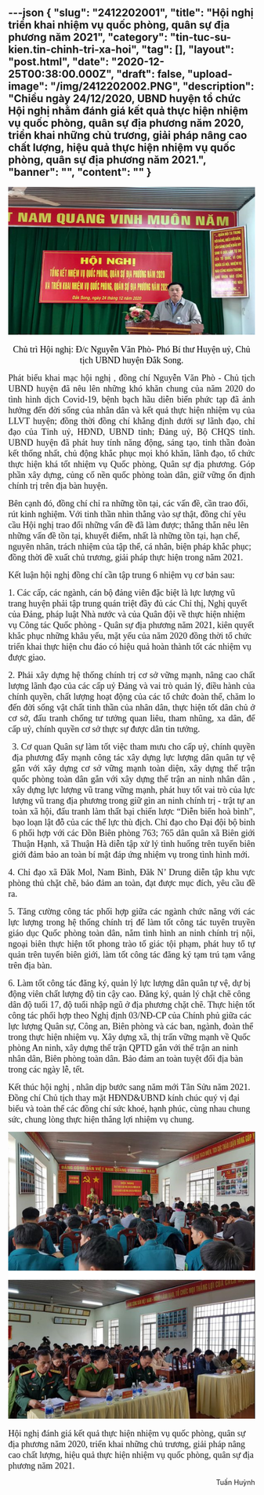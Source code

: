 ---json
{
    "slug": "2412202001",
    "title": "Hội nghị triển khai nhiệm vụ quốc phòng, quân sự địa phương năm 2021",
    "category": "tin-tuc-su-kien.tin-chinh-tri-xa-hoi",
    "tag": [],
    "layout": "post.html",
    "date": "2020-12-25T00:38:00.000Z",
    "draft": false,
    "upload-image": "/img/2412202002.PNG",
    "description": "Chiều ngày 24/12/2020, UBND huyện tổ chức Hội nghị nhằm đánh giá kết quả thực hiện nhiệm vụ quốc phòng, quân sự địa phương năm 2020, triển khai những chủ trương, giải pháp nâng cao chất lượng, hiệu quả thực hiện nhiệm vụ quốc phòng, quân sự địa phương năm 2021.",
    "banner": "",
    "__content__": ""
}
---
<p style="text-align:center"><span style="font-size:18px"><span style="font-family:Times New Roman,Times,serif"><img alt="" src="/img/2412202001.PNG" /></span></span></p>

<p style="text-align:center"><span style="font-size:18px"><span style="font-family:Times New Roman,Times,serif"><span style="background-color:white"><span style="color:black">Chủ tr&igrave; Hội nghị: Đ/c Nguyễn Văn Ph&ograve;- Ph&oacute; B&iacute; thư Huyện uỷ, Chủ tịch UBND huyện Đắk Song.</span></span></span></span></p>

<p style="text-align:justify"><span style="font-size:18px"><span style="font-family:Times New Roman,Times,serif">Ph&aacute;t biểu khai mạc hội nghị , đồng ch&iacute; Nguyễn Văn Ph&ograve; - Chủ tịch UBND huyện đ&atilde; n&ecirc;u l&ecirc;n những kh&oacute; khăn chung của năm 2020 do t&igrave;nh h&igrave;nh dịch Covid-19, bệnh bạch hầu diễn biến phức tạp đ&atilde; ảnh hưởng đến đời sống của nh&acirc;n d&acirc;n v&agrave; kết quả thực hiện nhiệm vụ của LLVT huyện; đồng thời đồng ch&iacute; khẳng định dưới sự l&atilde;nh đạo, chỉ đạo của Tỉnh uỷ, HĐND, UBND tỉnh; Đảng uỷ, Bộ CHQS tỉnh. UBND huyện đ&atilde; ph&aacute;t huy t&iacute;nh năng động, s&aacute;ng tạo, tinh thần đo&agrave;n kết thống nhất, chủ động khắc phục mọi kh&oacute; khăn, l&atilde;nh đạo, tổ chức thực hiện kh&aacute; tốt nhiệm vụ Quốc ph&ograve;ng, Qu&acirc;n sự địa phương. G&oacute;p phần x&acirc;y dựng, củng cố nền quốc ph&ograve;ng to&agrave;n d&acirc;n, giữ vững ổn định ch&iacute;nh trị tr&ecirc;n địa b&agrave;n huyện.</span></span></p>

<p><span style="font-size:18px"><span style="font-family:Times New Roman,Times,serif">B&ecirc;n cạnh đ&oacute;, đồng ch&iacute; chỉ ra những tồn tại, c&aacute;c vấn đề, cần trao đổi, r&uacute;t kinh nghiệm. Với tinh thần nh&igrave;n thẳng v&agrave;o sự thật, đồng ch&iacute; y&ecirc;u cầu Hội nghị trao đổi những vấn đề đ&atilde; l&agrave;m được; thẳng thắn n&ecirc;u l&ecirc;n những vấn đề tồn tại, khuyết điểm, nhất l&agrave; những tồn tại, hạn chế, nguy&ecirc;n nh&acirc;n, tr&aacute;ch nhiệm của tập thể, c&aacute; nh&acirc;n, biện ph&aacute;p khắc phục; đồng thời đề xuất chủ trương, giải ph&aacute;p thực hiện trong năm 2021.</span></span></p>

<p><span style="font-size:18px"><span style="font-family:Times New Roman,Times,serif">Kết luận hội nghị đồng ch&iacute; cần tập trung 6 nhiệm vụ cơ bản sau:</span></span></p>

<p><span style="font-size:18px"><span style="font-family:Times New Roman,Times,serif">1. C&aacute;c cấp, c&aacute;c ng&agrave;nh, c&aacute;n bộ đảng vi&ecirc;n đặc biệt l&agrave; lực lượng vũ trang huyện phải tập trung qu&aacute;n triệt đầy đủ c&aacute;c Chỉ thị, Nghị quyết của Đảng, ph&aacute;p luật Nh&agrave; nước v&agrave; của Qu&acirc;n đội về thực hiện nhiệm vụ C&ocirc;ng t&aacute;c Quốc ph&ograve;ng - Qu&acirc;n sự địa phương năm 2021, ki&ecirc;n quyết khắc phục những kh&acirc;u yếu, mặt yếu của năm 2020 đồng thời tổ chức triển khai thực hiện chu đ&aacute;o c&oacute; hiệu quả ho&agrave;n th&agrave;nh tốt c&aacute;c nhiệm vụ được giao.</span></span></p>

<p style="text-align:justify"><span style="font-size:18px"><span style="font-family:Times New Roman,Times,serif">2. Phải x&acirc;y dựng hệ thống ch&iacute;nh trị cơ sở vững mạnh, n&acirc;ng cao chất lượng l&atilde;nh đạo của c&aacute;c cấp uỷ Đảng v&agrave; vai tr&ograve; quản l&yacute;, điều h&agrave;nh của ch&iacute;nh quyền, chất lượng hoạt động của c&aacute;c tổ chức đo&agrave;n thể, chăm lo đến đời sống vật chất tinh thần của nh&acirc;n d&acirc;n, thực hiện tốt d&acirc;n chủ ở cơ sở, đấu tranh chống tư tưởng quan li&ecirc;u, tham nhũng, xa d&acirc;n, để cấp uỷ, ch&iacute;nh quyền cơ sở thực sự được d&acirc;n tin tưởng.</span></span></p>

<p style="margin-left:6.0pt; margin-right:0in; text-align:justify"><span style="font-size:18px"><span style="font-family:Times New Roman,Times,serif">3. Cơ quan Qu&acirc;n sự l&agrave;m tốt việc tham mưu cho cấp uỷ, ch&iacute;nh quyền địa phương đẩy mạnh c&ocirc;ng t&aacute;c x&acirc;y dựng lực lượng d&acirc;n qu&acirc;n tự vệ gắn với x&acirc;y dựng cơ sở vững mạnh to&agrave;n diện, x&acirc;y dựng thế trận quốc ph&ograve;ng to&agrave;n d&acirc;n gắn với x&acirc;y dựng thế trận an ninh nh&acirc;n d&acirc;n , x&acirc;y dựng lực lượng vũ trang vững mạnh, ph&aacute;t huy tốt vai tr&ograve; của lực lượng vũ trang địa phương trong giữ g&igrave;n an ninh ch&iacute;nh trị - trật tự an to&agrave;n x&atilde; hội, đấu tranh l&agrave;m thất bại chiến lược &ldquo;Diễn biến ho&agrave; b&igrave;nh&rdquo;, bạo loạn lật đỗ của c&aacute;c thế lực th&ugrave; địch. Chỉ đạo<strong> </strong>cho Đại đội bộ binh 6 phối hợp với c&aacute;c Đồn Bi&ecirc;n ph&ograve;ng 763; 765 d&acirc;n qu&acirc;n x&atilde; Bi&ecirc;n giới Thuận Hạnh, x&atilde; Thuận H&agrave; diễn tập xử l&yacute; t&igrave;nh huống tr&ecirc;n tuyến bi&ecirc;n giới đảm bảo an to&agrave;n b&iacute; mật đ&aacute;p ứng nhiệm vụ trong t&igrave;nh h&igrave;nh mới.</span></span></p>

<p style="text-align:justify"><span style="font-size:18px"><span style="font-family:Times New Roman,Times,serif">4. Chỉ đạo x&atilde; Đăk Mol, Nam B&igrave;nh, Đăk N&rsquo; Drung diễn tập khu vực ph&ograve;ng thủ chặt chẽ, bảo đảm an to&agrave;n, đạt được mục đ&iacute;ch, y&ecirc;u cầu đề ra.</span></span></p>

<p style="text-align:justify"><span style="font-size:18px"><span style="font-family:Times New Roman,Times,serif">5. Tăng cường c&ocirc;ng t&aacute;c phối hợp giữa c&aacute;c ng&agrave;nh chức năng với c&aacute;c lực lượng trong hệ thống ch&iacute;nh trị để l&agrave;m tốt c&ocirc;ng t&aacute;c tuy&ecirc;n truyền gi&aacute;o dục Quốc ph&ograve;ng to&agrave;n d&acirc;n, nắm t&igrave;nh h&igrave;nh an ninh ch&iacute;nh trị nội, ngoại bi&ecirc;n thực hiện tốt phong tr&agrave;o tố gi&aacute;c tội phạm, ph&aacute;t huy tổ tự quản tr&ecirc;n tuyến bi&ecirc;n giới, l&agrave;m tốt c&ocirc;ng t&aacute;c đăng k&yacute; tạm tr&uacute; tạm vắng tr&ecirc;n địa b&agrave;n.</span></span></p>

<p><span style="font-size:18px"><span style="font-family:Times New Roman,Times,serif">6. L&agrave;m tốt c&ocirc;ng t&aacute;c đăng k&yacute;, quản l&yacute; lực lượng d&acirc;n qu&acirc;n tự vệ, dự bị động vi&ecirc;n chất lượng độ tin cậy cao. Đăng k&yacute;, quản l&yacute; chặt chẽ c&ocirc;ng d&acirc;n độ tuổi 17, độ tuổi nhập ngũ ở địa phương chặt chẽ. Thực hiện tốt c&ocirc;ng t&aacute;c phối hợp theo Nghị định 03/NĐ-CP của Ch&iacute;nh phủ giữa c&aacute;c lực lượng Qu&acirc;n sự, C&ocirc;ng an, Bi&ecirc;n ph&ograve;ng v&agrave; c&aacute;c ban, ng&agrave;nh, đo&agrave;n thể trong thực hiện nhiệm vụ. X&acirc;y dựng x&atilde;, thị trấn vững mạnh về Quốc ph&ograve;ng An ninh, x&acirc;y dựng thế trận QPTD gắn với thế trận an ninh nh&acirc;n d&acirc;n, Bi&ecirc;n ph&ograve;ng to&agrave;n d&acirc;n. Bảo đảm an to&agrave;n tuyệt đối địa b&agrave;n trong c&aacute;c ng&agrave;y lễ, tết.</span></span></p>

<p><span style="font-size:18px"><span style="font-family:Times New Roman,Times,serif">Kết th&uacute;c hội nghị , nh&acirc;n dịp bước sang năm mới T&acirc;n Sửu năm 2021. Đồng ch&iacute; Chủ tịch thay mặt HĐND&amp;UBND k&iacute;nh ch&uacute;c qu&yacute; vị đại biểu v&agrave; to&agrave;n thể c&aacute;c đồng ch&iacute; sức khoẻ, hạnh ph&uacute;c, c&ugrave;ng nhau chung sức, chung l&ograve;ng thực hiện thắng lợi nhiệm vụ chung.</span></span></p>

<p style="text-align:center"><span style="font-size:18px"><span style="font-family:Times New Roman,Times,serif"><img alt="" src="/img/2412202002.PNG" /></span></span></p>

<p><span style="font-size:18px"><span style="font-family:Times New Roman,Times,serif">Hội nghị đ&aacute;nh gi&aacute; kết quả thực hiện nhiệm vụ quốc ph&ograve;ng, qu&acirc;n sự địa phương năm 2020, triển khai những chủ trương, giải ph&aacute;p n&acirc;ng cao chất lượng, hiệu quả thực hiện nhiệm vụ quốc ph&ograve;ng, qu&acirc;n sự địa phương năm 2021.</span></span></p>

<p style="text-align:right">Tuấn Huỳnh</p>
